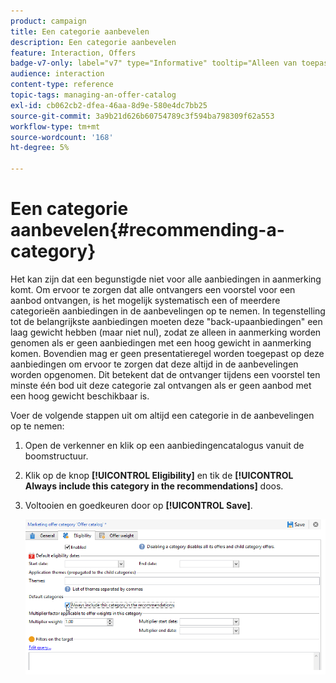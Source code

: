 ```yaml
---
product: campaign
title: Een categorie aanbevelen
description: Een categorie aanbevelen
feature: Interaction, Offers
badge-v7-only: label="v7" type="Informative" tooltip="Alleen van toepassing op Campaign Classic v7"
audience: interaction
content-type: reference
topic-tags: managing-an-offer-catalog
exl-id: cb062cb2-dfea-46aa-8d9e-580e4dc7bb25
source-git-commit: 3a9b21d626b60754789c3f594ba798309f62a553
workflow-type: tm+mt
source-wordcount: '168'
ht-degree: 5%

---
```


# Een categorie aanbevelen{#recommending-a-category}



Het kan zijn dat een begunstigde niet voor alle aanbiedingen in aanmerking komt. Om ervoor te zorgen dat alle ontvangers een voorstel voor een aanbod ontvangen, is het mogelijk systematisch een of meerdere categorieën aanbiedingen in de aanbevelingen op te nemen. In tegenstelling tot de belangrijkste aanbiedingen moeten deze &quot;back-upaanbiedingen&quot; een laag gewicht hebben (maar niet nul), zodat ze alleen in aanmerking worden genomen als er geen aanbiedingen met een hoog gewicht in aanmerking komen. Bovendien mag er geen presentatieregel worden toegepast op deze aanbiedingen om ervoor te zorgen dat deze altijd in de aanbevelingen worden opgenomen. Dit betekent dat de ontvanger tijdens een voorstel ten minste één bod uit deze categorie zal ontvangen als er geen aanbod met een hoog gewicht beschikbaar is.

Voer de volgende stappen uit om altijd een categorie in de aanbevelingen op te nemen:

1. Open de verkenner en klik op een aanbiedingencatalogus vanuit de boomstructuur.
1. Klik op de knop **[!UICONTROL Eligibility]** en tik de **[!UICONTROL Always include this category in the recommendations]** doos.
1. Voltooien en goedkeuren door op **[!UICONTROL Save]**.

   ![](assets/offer_cat_default_001.png)
